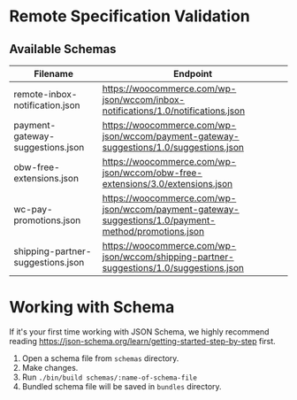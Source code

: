 # Remote Specification Validation

## Available Schemas

| Filename  | Endpoint |
| ------------- | ------------- |
| remote-inbox-notification.json  | https://woocommerce.com/wp-json/wccom/inbox-notifications/1.0/notifications.json  |
| payment-gateway-suggestions.json  | https://woocommerce.com/wp-json/wccom/payment-gateway-suggestions/1.0/suggestions.json  |
| obw-free-extensions.json | https://woocommerce.com/wp-json/wccom/obw-free-extensions/3.0/extensions.json |
| wc-pay-promotions.json | https://woocommerce.com/wp-json/wccom/payment-gateway-suggestions/1.0/payment-method/promotions.json |
| shipping-partner-suggestions.json | https://woocommerce.com/wp-json/wccom/shipping-partner-suggestions/1.0/suggestions.json |

# Working with Schema

If it's your first time working with JSON Schema, we highly recommend reading https://json-schema.org/learn/getting-started-step-by-step first. 

1. Open a schema file from `schemas` directory.
2. Make changes.
3. Run `./bin/build schemas/:name-of-schema-file`
4. Bundled schema file will be saved in `bundles` directory.

